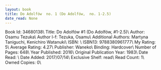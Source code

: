```yaml
---
layout: book
title: Do Adolfów  no. 1 (Do Adolfów,  no. 1-2.5)
date_read: None
---
```


Book Id: 34680138\ 
Title: Do Adolfów #1 (Do Adolfów, #1-2.5)\ 
Author: Osamu Tezuka\ 
Author l-f: Tezuka, Osamu\ 
Additional Authors: Martyna Taniguchi, Kenichiro Watanuki\ 
ISBN: \ 
ISBN13: 9788380961777\ 
My Rating: 5\ 
Average Rating: 4.27\ 
Publisher: Waneko\ 
Binding: Hardcover\ 
Number of Pages: 648\ 
Year Published: 2016\ 
Original Publication Year: 1983\ 
Date Read: \ 
Date Added: 2017/07/14\ 
Exclusive Shelf: read\ 
Read Count: 1\ 
Owned Copies: 0\ 

